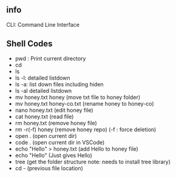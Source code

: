 ## info
CLI: Command Line Interface

## Shell Codes
- pwd : Print current directory
- cd
- ls
- ls -l: detailed listdown
- ls -a: list down files including hiden
- ls -al detailed listdown
- mv honey.txt honey (move txt file to honey folder)
- mv honey.txt honey-co.txt (rename honey to honey-co)
- nano honey.txt (edit honey file)
- cat  honey.txt (read file)
- rm honey.txt  (remove honey file)
- rm -r(-f) honey (remove honey repo) (-f : force deletion)
- open . (open current dir)
- code . (open current dir in VSCode)
- echo "Hello" > honey.txt (add Hello to honey file)
- echo "Hello" (Just gives Hello)
- tree (get the folder structure note: needs to install tree library)
- cd - (previous file location)
